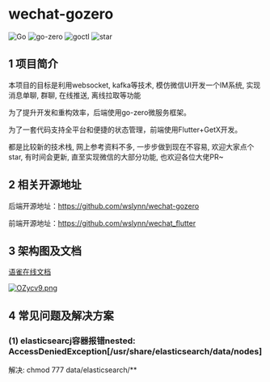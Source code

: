 # wechat-gozero

![Go](https://img.shields.io/badge/Go-1.18-blue.svg)
![go-zero](https://img.shields.io/badge/go_zero-1.3.3-blue.svg) 
![goctl](https://img.shields.io/badge/goctl-1.3.5-blue.svg)
![star](https://img.shields.io/github/stars/wslynn/wechat-gozero?style=social)


## 1 项目简介
本项目的目标是利用websocket, kafka等技术, 模仿微信UI开发一个IM系统, 实现消息单聊, 群聊, 在线推送, 离线拉取等功能

为了提升开发和重构效率，后端使用go-zero微服务框架。

为了一套代码支持全平台和便捷的状态管理，前端使用Flutter+GetX开发。

都是比较新的技术栈, 网上参考资料不多, 一步步做到现在不容易, 欢迎大家点个star, 有时间会更新, 直至实现微信的大部分功能, 也欢迎各位大佬PR~


## 2 相关开源地址
后端开源地址：https://github.com/wslynn/wechat-gozero

前端开源地址：https://github.com/wslynn/wechat_flutter


## 3 架构图及文档
[语雀在线文档](https://www.yuque.com/docs/share/77c846d2-51f8-4a25-8330-fa036a8a4cbe)

[![OZycv9.png](https://s1.ax1x.com/2022/05/05/OZycv9.png)](https://imgtu.com/i/OZycv9)


## 4 常见问题及解决方案
### (1) elasticsearcj容器报错nested: AccessDeniedException[/usr/share/elasticsearch/data/nodes]
解决: chmod 777 data/elasticsearch/**
